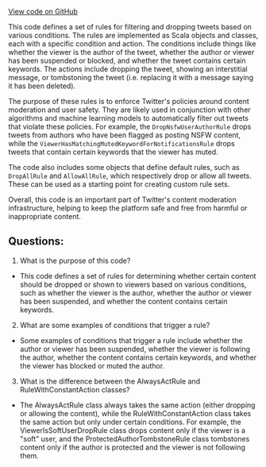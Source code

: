 [View code on GitHub](https://github.com/misbahsy/the-algorithm/visibilitylib/src/main/scala/com/twitter/visibility/rules/Rules.scala)

This code defines a set of rules for filtering and dropping tweets based on various conditions. The rules are implemented as Scala objects and classes, each with a specific condition and action. The conditions include things like whether the viewer is the author of the tweet, whether the author or viewer has been suspended or blocked, and whether the tweet contains certain keywords. The actions include dropping the tweet, showing an interstitial message, or tombstoning the tweet (i.e. replacing it with a message saying it has been deleted).

The purpose of these rules is to enforce Twitter's policies around content moderation and user safety. They are likely used in conjunction with other algorithms and machine learning models to automatically filter out tweets that violate these policies. For example, the `DropNsfwUserAuthorRule` drops tweets from authors who have been flagged as posting NSFW content, while the `ViewerHasMatchingMutedKeywordForNotificationsRule` drops tweets that contain certain keywords that the viewer has muted.

The code also includes some objects that define default rules, such as `DropAllRule` and `AllowAllRule`, which respectively drop or allow all tweets. These can be used as a starting point for creating custom rule sets.

Overall, this code is an important part of Twitter's content moderation infrastructure, helping to keep the platform safe and free from harmful or inappropriate content.
## Questions: 
 1. What is the purpose of this code?
- This code defines a set of rules for determining whether certain content should be dropped or shown to viewers based on various conditions, such as whether the viewer is the author, whether the author or viewer has been suspended, and whether the content contains certain keywords.

2. What are some examples of conditions that trigger a rule?
- Some examples of conditions that trigger a rule include whether the author or viewer has been suspended, whether the viewer is following the author, whether the content contains certain keywords, and whether the viewer has blocked or muted the author.

3. What is the difference between the AlwaysActRule and RuleWithConstantAction classes?
- The AlwaysActRule class always takes the same action (either dropping or allowing the content), while the RuleWithConstantAction class takes the same action but only under certain conditions. For example, the ViewerIsSoftUserDropRule class drops content only if the viewer is a "soft" user, and the ProtectedAuthorTombstoneRule class tombstones content only if the author is protected and the viewer is not following them.